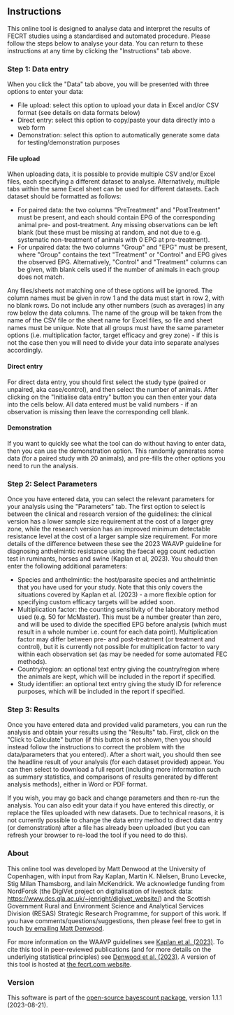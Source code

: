 ## Instructions

This online tool is designed to analyse data and interpret the results of FECRT studies using a standardised and automated procedure.  Please follow the steps below to analyse your data.  You can return to these instructions at any time by clicking the "Instructions" tab above.

### Step 1:  Data entry

When you click the "Data" tab above, you will be presented with three options to enter your data:

- File upload:  select this option to upload your data in Excel and/or CSV format (see details on data formats below)
- Direct entry:  select this option to copy/paste your data directly into a web form
- Demonstration:  select this option to automatically generate some data for testing/demonstration purposes

#### File upload

When uploading data, it is possible to provide multiple CSV and/or Excel files, each specifying a different dataset to analyse.  Alternatively, multiple tabs within the same Excel sheet can be used for different datasets.  Each dataset should be formatted as follows:

- For paired data:  the two columns "PreTreatment" and "PostTreatment" must be present, and each should contain EPG of the corresponding animal pre- and post-treatment.  Any missing observations can be left blank (but these must be missing at random, and not due to e.g. systematic non-treatment of animals with 0 EPG at pre-treatment).
- For unpaired data:  the two columns "Group" and "EPG" must be present, where "Group" contains the text "Treatment" or "Control" and EPG gives the observed EPG.  Alternatively, "Control" and "Treatment" columns can be given, with blank cells used if the number of animals in each group does not match.

Any files/sheets not matching one of these options will be ignored.  The column names must be given in row 1 and the data must start in row 2, with no blank rows.  Do not include any other numbers (such as averages) in any row below the data columns.  The name of the group will be taken from the name of the CSV file or the sheet name for Excel files, so file and sheet names must be unique.  Note that all groups must have the same parameter options (i.e. multiplication factor, target efficacy and grey zone) - if this is not the case then you will need to divide your data into separate analyses accordingly.

#### Direct entry

For direct data entry, you should first select the study type (paired or unpaired, aka case/control), and then select the number of animals.  After clicking on the "Initialise data entry" button you can then enter your data into the cells below.  All data entered must be valid numbers - if an observation is missing then leave the corresponding cell blank.

#### Demonstration

If you want to quickly see what the tool can do without having to enter data, then you can use the demonstration option.  This randomly generates some data (for a paired study with 20 animals), and pre-fills the other options you need to run the analysis.


### Step 2:  Select Parameters

Once you have entered data, you can select the relevant parameters for your analysis using the "Parameters" tab.  The first option to select is between the clinical and research version of the guidelines: the clinical version has a lower sample size requirement at the cost of a larger grey zone, while the research version has an improved minimum detectable resistance level at the cost of a larger sample size requirement. For more details of the difference between these see the 2023 WAAVP guideline for diagnosing anthelmintic resistance using the faecal egg count reduction test in ruminants, horses and swine (Kaplan et al, 2023). You should then enter the following additional parameters:

- Species and anthelmintic:  the host/parasite species and anthelmintic that you have used for your study. Note that this only covers the situations covered by Kaplan et al. (2023) - a more flexible option for specifying custom efficacy targets will be added soon.
- Multiplication factor:  the counting sensitivity of the laboratory method used (e.g. 50 for McMaster). This must be a number greater than zero, and will be used to divide the specified EPG before analysis (which must result in a whole number i.e. count for each data point). Multiplication factor may differ between pre- and post-treatment (or treatment and control), but it is currently not possible for multiplication factor to vary within each observation set (as may be needed for some automated FEC methods).
- Country/region:  an optional text entry giving the country/region where the animals are kept, which will be included in the report if specified.
- Study identifier:  an optional text entry giving the study ID for reference purposes, which will be included in the report if specified.


### Step 3:  Results

Once you have entered data and provided valid parameters, you can run the analysis and obtain your results using the "Results" tab. First, click on the "Click to Calculate" button (if this button is not shown, then you should instead follow the instructions to correct the problem with the data/parameters that you entered). After a short wait, you should then see the headline result of your analysis (for each dataset provided) appear. You can then select to download a full report (including more information such as summary statistics, and comparisons of results generated by different analysis methods), either in Word or PDF format.

If you wish, you may go back and change parameters and then re-run the analysis.  You can also edit your data if you have entered this directly, or replace the files uploaded with new datasets.  Due to technical reasons, it is not currently possible to change the data entry method to direct data entry (or demonstration) after a file has already been uploaded (but you can refresh your browser to re-load the tool if you need to do this).


### About

This online tool was developed by Matt Denwood at the University of Copenhagen, with input from Ray Kaplan, Martin K. Nielsen, Bruno Levecke, Stig Milan Thamsborg, and Iain McKendrick.  We acknowledge funding from NordForsk (the DigiVet project on digitalisation of livestock data:  https://www.dcs.gla.ac.uk/~jenright/digivet_website/) and the Scottish Government Rural and Environment Science and Analytical Services Division (RESAS) Strategic Research Programme, for support of this work.  If you have comments/questions/suggestions, then please feel free to get in touch [by emailing Matt Denwood](md@sund.ku.dk).

For more information on the WAAVP guidelines see [Kaplan et al. (2023)](https://pubmed.ncbi.nlm.nih.gov/37121092/).  To cite this tool in peer-reviewed publications (and for more details on the underlying statistical principles) see [Denwood et al. (2023)](https://pubmed.ncbi.nlm.nih.gov/36621042/).  A version of this tool is hosted at [the fecrt.com website](https://www.fecrt.com).

### Version

This software is part of the [open-source bayescount package](https://github.com/ku-awdc/bayescount), version 1.1.1 (2023-08-21).
